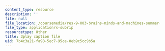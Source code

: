 ```yaml
---
content_type: resource
description: ''
file: null
file_location: /coursemedia/res-9-003-brains-minds-and-machines-summer-course-summer-2015/7b4c3a21fa985ec795ce0eb9c5cc9b5a_svW8NV1A6k.vtt
file_type: application/x-subrip
resourcetype: Other
title: 3play caption file
uid: 7b4c3a21-fa98-5ec7-95ce-0eb9c5cc9b5a
---
```

